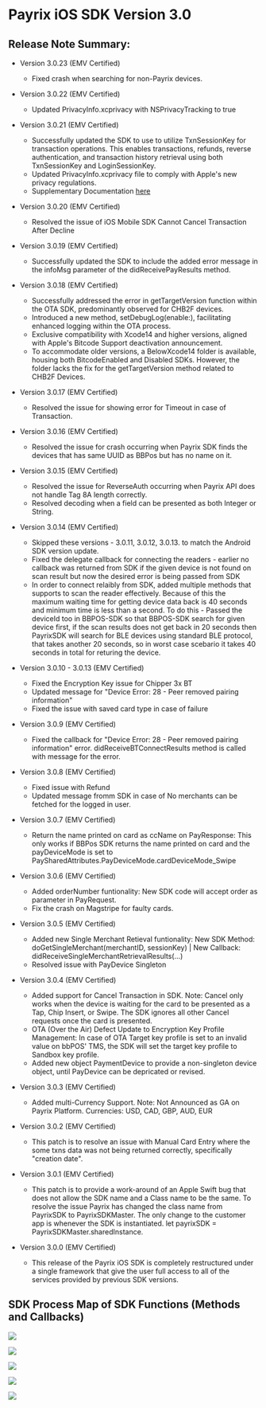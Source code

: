 # Payrix iOS SDK Version 3.0
## Release Note Summary:
- Version 3.0.23 (EMV Certified)
  * Fixed crash when searching for non-Payrix devices.
- Version 3.0.22 (EMV Certified)
  * Updated PrivacyInfo.xcprivacy with NSPrivacyTracking to true
- Version 3.0.21 (EMV Certified)
  * Successfully updated the SDK to use to utilize TxnSessionKey for transaction operations. This enables transactions, refunds, reverse authentication, and transaction history retrieval using both TxnSessionKey and LoginSessionKey.
  * Updated PrivacyInfo.xcprivacy file to comply with Apple's new privacy regulations.
  * Supplementary Documentation [here](sdkdocumentation/Payrix_iOS_SDK_Dev_TxnSessopm.pdf)
- Version 3.0.20 (EMV Certified)
  * Resolved the issue of iOS Mobile SDK Cannot Cancel Transaction After Decline
- Version 3.0.19 (EMV Certified)
  * Successfully updated the SDK to include the added error message in the infoMsg parameter of the didReceivePayResults method.
- Version 3.0.18 (EMV Certified)
  * Successfully addressed the error in getTargetVersion function within the OTA SDK, predominantly observed for CHB2F devices.
  * Introduced a new method, setDebugLog(enable:), facilitating enhanced logging within the OTA process.
  * Exclusive compatibility with Xcode14 and higher versions, aligned with Apple's Bitcode Support deactivation announcement.
  * To accommodate older versions, a BelowXcode14 folder is available, housing both BitcodeEnabled and Disabled SDKs. However, the folder lacks the fix for the getTargetVersion method related to CHB2F Devices.
- Version 3.0.17 (EMV Certified)
  * Resolved the issue for showing error for Timeout in case of Transaction.

- Version 3.0.16 (EMV Certified)
  * Resolved the issue for crash occurring when Payrix SDK finds the devices that has same UUID as BBPos but has no name on it.

- Version 3.0.15 (EMV Certified)
  * Resolved the issue for ReverseAuth occurring when Payrix API does not handle Tag 8A length correctly.
  * Resolved decoding when a field can be presented as both Integer or String.

- Version 3.0.14 (EMV Certified)
  * Skipped these versions - 3.0.11, 3.0.12, 3.0.13. to match the Android SDK version update.
  * Fixed the delegate callback for connecting the readers - earlier no callback was returned from SDK if the given device is not found on scan result but now the desired error is being passed from SDK
  * In order to connect relaibly from SDK, added multiple methods that supports to scan the reader effectively. Because of this the maximum waiting time for getting device data back is 40 seconds and minimum time is less than a second. To do this - Passed the deviceId too in BBPOS-SDK so that BBPOS-SDK search for given device first, if the scan results does not get back in 20 seconds then PayrixSDK will search for BLE devices using standard BLE protocol, that takes another 20 seconds, so in worst case scebario it takes 40 seconds in total for returing the device.
     
- Version 3.0.10 - 3.0.13 (EMV Certified)
  * Fixed the Encryption Key issue for Chipper 3x BT
  * Updated message for "Device Error: 28 - Peer removed pairing information"
  * Fixed the issue with saved card type in case of failure

- Version 3.0.9 (EMV Certified)
  * Fixed the callback for "Device Error: 28 - Peer removed pairing information" error. didReceiveBTConnectResults method is called with message for the error.
  
- Version 3.0.8 (EMV Certified)
  * Fixed issue with Refund
  * Updated message fromm SDK in case of No merchants can be fetched for the logged in user.
  
- Version 3.0.7 (EMV Certified)
  * Return the name printed on card as ccName on PayResponse:
    This only works if BBPos SDK returns the name printed on card and the payDeviceMode is set to PaySharedAttributes.PayDeviceMode.cardDeviceMode_Swipe

- Version 3.0.6 (EMV Certified)
  * Added orderNumber funtionality:
    New SDK code will accept order as parameter in PayRequest.
  * Fix the crash on Magstripe for faulty cards.


- Version 3.0.5 (EMV Certified)
  * Added new Single Merchant Retieval funtionality:
    New SDK Method: doGetSingleMerchant(merchantID, sessionKey) | New Callback:  didReceiveSingleMerchantRetrievalResults(...)
  * Resolved issue with PayDevice Singleton

- Version 3.0.4 (EMV Certified)
  * Added support for Cancel Transaction in SDK. Note: Cancel only works when the device is waiting for the card to be presented as a Tap, Chip Insert, or Swipe.  The SDK ignores all other Cancel requests once the card is presented.
  * OTA (Over the Air) Defect Update to Encryption Key Profile Management: In case of OTA Target key profile is set to an invalid value on bbPOS' TMS, the SDK will set the target key profile to Sandbox key profile.
  * Added new object PaymentDevice to provide a non-singleton device object, until PayDevice can be depricated or revised.

- Version 3.0.3 (EMV Certified) 
  * Added multi-Currency Support.  Note: Not Announced as GA on Payrix Platform.  Currencies: USD, CAD, GBP, AUD, EUR
  
- Version 3.0.2 (EMV Certified)
  * This patch is to resolve an issue with Manual Card Entry where the some txns data was not being returned correctly, specifically "creation date".
- Version 3.0.1 (EMV Certified)
  * This patch is to provide a work-around of an Apple Swift bug that does not allow the SDK name and a Class name to be the same.  To resolve the issue Payrix has changed the class name from PayrixSDK to PayrixSDKMaster.  The only change to the customer app is whenever the SDK is instantiated.  let payrixSDK = PayrixSDKMaster.sharedInstance.
- Version 3.0.0 (EMV Certified)
  * This release of the Payrix iOS SDK is completely restructured under a single framework that give the user full access to all of the services provided by previous SDK versions.

## SDK Process Map of SDK Functions (Methods and Callbacks)

![](SDKDocumentation/PayrixSDK_Process_Map_Pg1.png)

![](SDKDocumentation/PayrixSDK_Process_Map_Pg2.png)

![](SDKDocumentation/PayrixSDK_Process_Map_Pg3.png)

![](SDKDocumentation/PayrixSDK_Process_Map_Pg4.png)

![](SDKDocumentation/PayrixSDK_Process_Map_Pg5.png)
